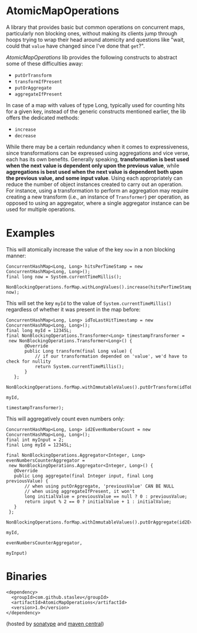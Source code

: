 AtomicMapOperations
===================
A library that provides basic but common operations on concurrent maps, particularly non blocking ones, without making its clients jump through hoops trying to wrap their head around atomicity and questions like "wait, could that <code>value</code> have changed since I've done that <code>get</code>?". 

*AtomicMapOperations* lib provides the following constructs to abstract some of these difficulties away:         
  * <code>putOrTransform</code>
  * <code>transformIfPresent</code>
  * <code>putOrAggregate</code>
  * <code>aggregateIfPresent</code> 

In case of a map with values of type Long, typically used for counting hits for a given key, instead of the generic constructs mentioned earlier, the lib offers the dedicated methods: 
  * <code>increase</code> 
  * <code>decrease</code>

While there may be a certain redundancy when it comes to expressiveness, since transformations can be expressed using aggregations and vice verse, each has its own benefits. Generally speaking, **transformation is best used when the next value is dependent only upon the previous value**, while **aggregations is best used when the next value is dependent both upon the previous value, and some input value**. Using each appropriately can reduce the number of object instances created to carry out an operation. For instance, using a transformation to perform an aggregation may require creating a new transform (i.e., an instance of <code>Transformer</code>) per operation, as opposed to using an aggregator, where a single aggregator instance can be used for multiple operations.

Examples
=======

This will atomically increase the value of the key <code>now</code> in a non blocking manner:
 
    ConcurrentHashMap<Long, Long> hitsPerTimeStamp = new ConcurrentHashMap<Long, Long>();
    final long now = System.currentTimeMillis();
    
    NonBlockingOperations.forMap.withLongValues().increase(hitsPerTimeStamp, now);
    

This will set the key <code>myId</code> to the value of <code>System.currentTimeMillis()</code> regardless of whether it was present in the map before:

    ConcurrentHashMap<Long, Long> idToLastHitTimestamp = new ConcurrentHashMap<Long, Long>();
    final long myId = 12345L;
    final NonBlockingOperations.Transformer<Long> timestampTransformer = 
     new NonBlockingOperations.Transformer<Long>() {
           @Override
           public Long transform(final Long value) {
               // if our transformation depended on 'value', we'd have to check for nullity
               return System.currentTimeMillis();
           }
       };
    
    NonBlockingOperations.forMap.withImmutableValues().putOrTransform(idToLastHitTimestamp, 
                                                                      myId, 
                                                                      timestampTransformer);
    
This will aggregatively count even numbers only:

    ConcurrentHashMap<Long, Long> id2EvenNumbersCount = new ConcurrentHashMap<Long, Long>();
    final int myInput = 2;
    final Long myId = 12345L;
    
    final NonBlockingOperations.Aggregator<Integer, Long> evenNumbersCounterAggregator = 
     new NonBlockingOperations.Aggregator<Integer, Long>() {
       @Override
       public Long aggregate(final Integer input, final Long previousValue) {
           // when using putOrAggregate, 'previousValue' CAN BE NULL
           // when using aggregateIfPresent, it won't
           long initialValue = previousValue == null ? 0 : previousValue;
           return input % 2 == 0 ? initialValue + 1 : initialValue;
       }
     };

    NonBlockingOperations.forMap.withImmutableValues().putOrAggregate(id2EvenNumbersCount,
                                                                      myId,
                                                                      evenNumbersCounterAggregator,
                                                                      myInput)
 
    

Binaries
=========
    <dependency>
      <groupId>com.github.staslev</groupId>
      <artifactId>AtomicMapOperations</artifactId>
      <version>1.0</version>
    </dependency>

(hosted by [sonatype](https://oss.sonatype.org/content/repositories/releases/) and [maven central](http://search.maven.org/))
